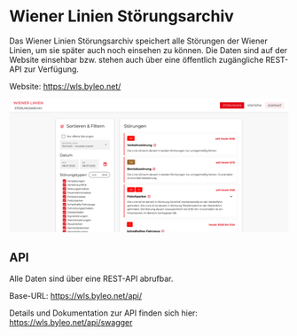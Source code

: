 # Wiener Linien Störungsarchiv

Das Wiener Linien Störungsarchiv speichert alle Störungen der Wiener Linien, um sie später auch noch einsehen zu können. Die Daten sind auf der Website einsehbar bzw. stehen auch über eine öffentlich zugängliche REST-API zur Verfügung.

Website: https://wls.byleo.net/

![Screenshot der Website](./wls-screenshot.png)

## API

Alle Daten sind über eine REST-API abrufbar.

Base-URL: https://wls.byleo.net/api/

Details und Dokumentation zur API finden sich hier: https://wls.byleo.net/api/swagger
